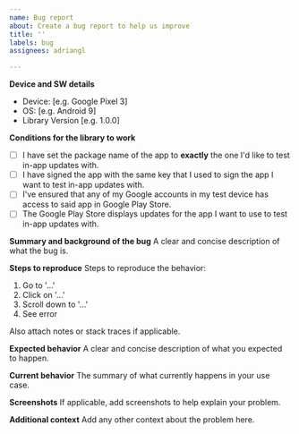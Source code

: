 ```yaml
---
name: Bug report
about: Create a bug report to help us improve
title: ''
labels: bug
assignees: adriangl

---
```


**Device and SW details**
- Device: [e.g. Google Pixel 3]
- OS: [e.g. Android 9]
- Library Version [e.g. 1.0.0]
 
**Conditions for the library to work**
- [ ] I have set the package name of the app to **exactly** the one I'd like to test in-app updates with.
- [ ] I have signed the app with the same key that I used to sign the app I want to test in-app updates with.
- [ ] I've ensured that any of my Google accounts in my test device has access to said app in Google Play Store.
- [ ] The Google Play Store displays updates for the app I want to use to test in-app updates with.

**Summary and background of the bug**
A clear and concise description of what the bug is.

**Steps to reproduce**
Steps to reproduce the behavior:
1. Go to '...'
2. Click on '...'
3. Scroll down to '...'
4. See error

Also attach notes or stack traces if applicable.

**Expected behavior**
A clear and concise description of what you expected to happen.

**Current behavior**
The summary of what currently happens in your use case.

**Screenshots**
If applicable, add screenshots to help explain your problem.

**Additional context**
Add any other context about the problem here.